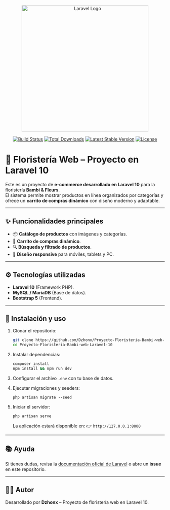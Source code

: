 <p align="center"><a href="https://laravel.com" target="_blank"><img src="https://raw.githubusercontent.com/laravel/art/master/logo-lockup/5%20SVG/2%20CMYK/1%20Full%20Color/laravel-logolockup-cmyk-red.svg" width="400" alt="Laravel Logo"></a></p>

<p align="center">
<a href="https://github.com/laravel/framework/actions"><img src="https://github.com/laravel/framework/workflows/tests/badge.svg" alt="Build Status"></a>
<a href="https://packagist.org/packages/laravel/framework"><img src="https://img.shields.io/packagist/dt/laravel/framework" alt="Total Downloads"></a>
<a href="https://packagist.org/packages/laravel/framework"><img src="https://img.shields.io/packagist/v/laravel/framework" alt="Latest Stable Version"></a>
<a href="https://packagist.org/packages/laravel/framework"><img src="https://img.shields.io/packagist/l/laravel/framework" alt="License"></a>
</p>

# 🌸 Floristería Web – Proyecto en Laravel 10  

Este es un proyecto de **e-commerce desarrollado en Laravel 10** para la floristería **Bambi & Fleurs**.  
El sistema permite mostrar productos en línea organizados por categorías y ofrece un **carrito de compras dinámico** con diseño moderno y adaptable.  

---

## ✨ Funcionalidades principales  
- 📦 **Catálogo de productos** con imágenes y categorías.  
- 🛒 **Carrito de compras dinámico**.  
- 🔍 **Búsqueda y filtrado de productos**.  
- 📱 **Diseño responsive** para móviles, tablets y PC.  

---

## ⚙️ Tecnologías utilizadas  
- **Laravel 10** (Framework PHP).  
- **MySQL / MariaDB** (Base de datos).  
- **Bootstrap 5** (Frontend).  

---

## 🚀 Instalación y uso  

1. Clonar el repositorio:  
   ```bash
   git clone https://github.com/Dzhonx/Proyecto-Floristeria-Bambi-web-Laravel-10.git
   cd Proyecto-Floristeria-Bambi-web-Laravel-10


2. Instalar dependencias:

   ```bash
   composer install
   npm install && npm run dev
   ```

3. Configurar el archivo `.env` con tu base de datos.

4. Ejecutar migraciones y seeders:

   ```
   php artisan migrate --seed
   ```

5. Iniciar el servidor:

   ```
   php artisan serve
   ```

   La aplicación estará disponible en:
   👉 `http://127.0.0.1:8000`

---

## 📚 Ayuda

Si tienes dudas, revisa la [documentación oficial de Laravel](https://laravel.com/docs/10.x)
o abre un **issue** en este repositorio.

---

## 👨‍💻 Autor

Desarrollado por **Dzhonx** – Proyecto de floristería web en Laravel 10.
